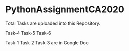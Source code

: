 # PythonAssignmentCA2020

Total Tasks are uploaded into this Repository.

  Task-4
  Task-5
  Task-6

Task-1 Task-2 Task-3 are in Google Doc
